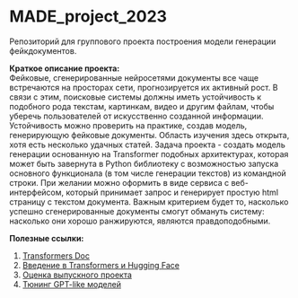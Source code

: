 # MADE_project_2023
Репозиторий для группового проекта построения модели генерации фейкдокументов.

**Краткое описание проекта:**  
Фейковые, сгенерированные нейросетями документы все чаще встречаются на просторах сети, прогнозируется их активный рост. В связи с этим, поисковые системы должны иметь устойчивость к подобного рода текстам, картинкам, видео и другим файлам, чтобы уберечь пользователей от искусственно созданной информации. Устойчивость можно проверить на практике, создав модель, генерирующую фейковые документы. Область изучения здесь открыта, хотя есть несколько удачных статей.
Задача проекта - создать модель генерации основанную на Transformer подобных архитектурах, которая может быть завернута в Python библиотеку с возможностью запуска основного функционала (в том числе генерации текстов) из командной строки. При желании можно оформить в виде сервиса с веб-интерфейсом, который принимает запрос и генерирует простую html страницу с текстом документа. Важным критерием будет то, насколько успешно сгенерированные документы смогут обмануть систему: насколько они хорошо ранжируются, являются правдоподобными.

  
  
**Полезные ссылки:**  

1. [Transformers Doc](https://huggingface.co/docs/transformers/performance)
2. [Введение в Transformers и Hugging Face](https://habr.com/ru/articles/704592/)
3. [Оценка выпускного проекта](https://data.vk.company/blog/topic/view/21655/)
4. [Тюнинг GPT-like моделей](https://habr.com/ru/companies/neoflex/articles/722584/)


